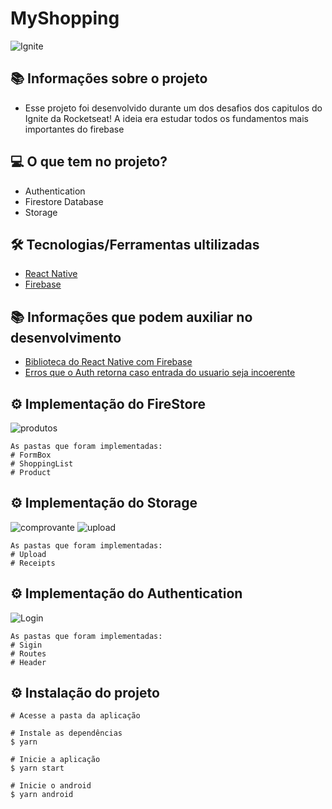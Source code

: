 # MyShopping
<img alt="Ignite" src="https://i.imgur.com/eCVyxxy.png">

## 📚 Informações sobre o projeto

* Esse projeto foi desenvolvido durante um dos desafios dos capitulos do Ignite da Rocketseat! A ideia era estudar todos os fundamentos mais importantes do firebase


## 💻 O que tem no projeto?

* Authentication
* Firestore Database
* Storage


## 🛠️ Tecnologias/Ferramentas ultilizadas

* [React Native](https://reactnative.dev)
* [Firebase](https://console.firebase.google.com/u/0/?hl=pt-br)

## 📚 Informações que podem auxiliar no desenvolvimento

* [Biblioteca do React Native com Firebase](https://rnfirebase.io)
* [Erros que o Auth retorna caso entrada do usuario seja incoerente](https://firebase.google.com/docs/auth/admin/errors)


## ⚙️ Implementação do FireStore
![produtos](https://i.ibb.co/WfsHBXv/Produtos.png)
```
As pastas que foram implementadas:
# FormBox
# ShoppingList
# Product
```
## ⚙️ Implementação do Storage
![comprovante](https://i.ibb.co/TkRy0jK/Comprovantes.png)
![upload](https://i.ibb.co/qsHH3pP/upload-Fotos.png)
```
As pastas que foram implementadas:
# Upload
# Receipts
```
## ⚙️ Implementação do Authentication
![Login](https://i.ibb.co/gZqqBBB/login.png)
```
As pastas que foram implementadas:
# Sigin
# Routes
# Header
```
## ⚙️ Instalação do projeto
```
# Acesse a pasta da aplicação

# Instale as dependências
$ yarn

# Inicie a aplicação
$ yarn start

# Inicie o android
$ yarn android

```



